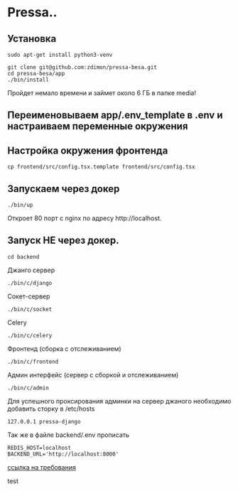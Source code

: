 # Pressa..

## Установка

    sudo apt-get install python3-venv

    git clone git@github.com:zdimon/pressa-besa.git
    cd pressa-besa/app
    ./bin/install

Пройдет немало времени и займет около 6 ГБ в папке media!

## Переименовываем app/.env_template в .env и настраиваем переменные окружения

## Настройка окружения фронтенда

    cp frontend/src/config.tsx.template frontend/src/config.tsx


## Запускаем через докер

    ./bin/up

Откроет 80 порт с nginx по адресу http://localhost.

## Запуск НЕ через докер.

    cd backend

Джанго сервер

    ./bin/c/django

Сокет-сервер

    ./bin/c/socket

Celery

    ./bin/c/celery

Фронтенд (сборка с отслеживанием)

    ./bin/c/frontend

Админ интерфейс (сервер с сборкой и отслеживанием)

    ./bin/c/admin

Для успешного проксирования админки на сервер джаного необходимо добавить сторку в /etc/hosts

    127.0.0.1 pressa-django

Так же в файле backend/.env прописать  

    REDIS_HOST=localhost
    BACKEND_URL='http://localhost:8000'

[ссылка на требования](req.md)

test



